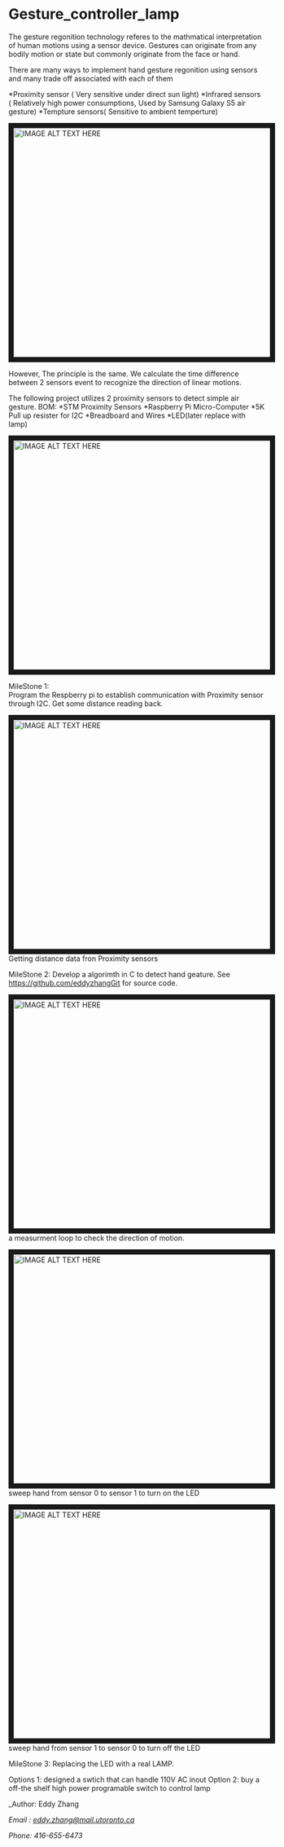 Gesture_controller_lamp
=======================

The gesture regonition technology referes to the mathmatical interpretation of human motions 
using a sensor device. Gestures can originate from any bodily motion or state but commonly originate 
from the face or hand.   

There are many ways to implement hand gesture regonition using sensors and many trade off associated 
 with each of them

*Proximity sensor ( Very sensitive under direct sun light)
*Infrared sensors ( Relatively high power consumptions, Used by Samsung Galaxy S5 air gesture)
*Tempture sensors( Sensitive to ambient temperture)


<img src="https://raw.githubusercontent.com/eddyzhangGit/Gesture_controller_lamp/master/image/Eagle_cad_schematic.PNG" 
alt="IMAGE ALT TEXT HERE" width="700" height="450" border="10" />


However, The principle is the same. We calculate the time difference between 2 sensors event to 
recognize the direction of linear motions.

The following project utilizes 2 proximity sensors to detect 
simple air gesture. 
BOM:
*STM Proximity Sensors
*Raspberry Pi Micro-Computer
*5K Pull up resister for I2C
*Breadboard and Wires
*LED(later replace with lamp)

<img src="https://raw.githubusercontent.com/eddyzhangGit/Gesture_controller_lamp/master/image/demo.jpg" 
alt="IMAGE ALT TEXT HERE" width="700" height="450" border="10" />

MileStone 1:  
Program the Respberry pi to establish communication with 
Proximity sensor through I2C. 
Get some distance reading back.


<img src="https://raw.githubusercontent.com/eddyzhangGit/Gesture_controller_lamp/master/image/distance.PNG" 
alt="IMAGE ALT TEXT HERE" width="700" height="450" border="10" />
   Getting distance data fron Proximity sensors

MileStone 2: 
Develop a algorimth in C to detect hand geature.   See https://github.com/eddyzhangGit for source code.

<img src="https://raw.githubusercontent.com/eddyzhangGit/Gesture_controller_lamp/master/image/measuring_loop_code.PNG" 
alt="IMAGE ALT TEXT HERE" width="700" height="450" border="10" />
  a measurment loop to check the direction of motion.

<img src="https://raw.githubusercontent.com/eddyzhangGit/Gesture_controller_lamp/master/image/sweep_from_0_to_1.jpg" 
alt="IMAGE ALT TEXT HERE" width="700" height="450" border="10" />
      sweep hand from sensor 0 to sensor 1 to turn on the LED

<img src="https://raw.githubusercontent.com/eddyzhangGit/Gesture_controller_lamp/master/image/sweep_from_1to_0.jpg" 
alt="IMAGE ALT TEXT HERE" width="700" height="450" border="10" />
       sweep hand from sensor 1 to sensor 0 to turn off the LED

MileStone 3:
Replacing the LED with a real LAMP.

Options 1: designed a swtich that can handle 110V AC inout
Option 2: buy a off-the shelf high power programable switch to control lamp


_Author: Eddy Zhang

_Email : <eddy.zhang@mail.utoronto.ca>_

_Phone: 416-655-6473_

